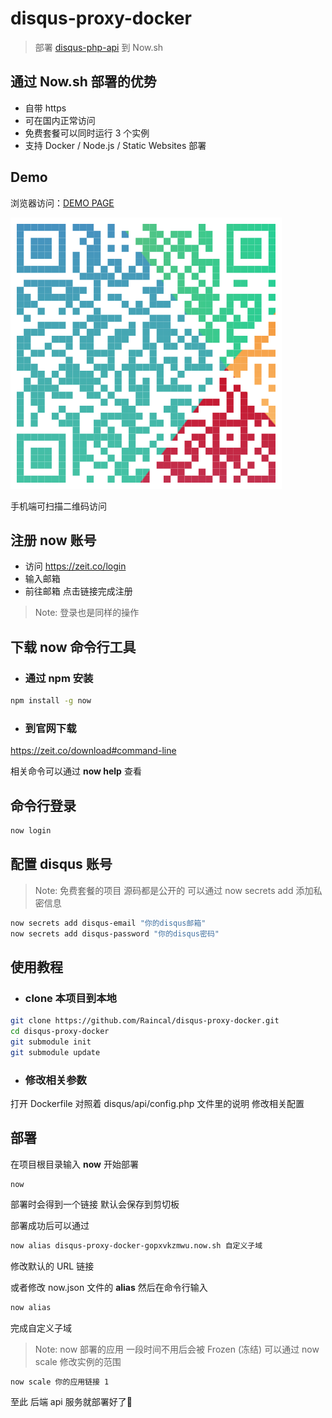 # disqus-proxy-docker

> 部署 [disqus-php-api](https://github.com/fooleap/disqus-php-api) 到 Now.sh

## 通过 Now.sh 部署的优势
- 自带 https
- 可在国内正常访问
- 免费套餐可以同时运行 3 个实例
- 支持 Docker / Node.js / Static Websites 部署

## Demo

浏览器访问：[DEMO PAGE](https://raincal.top/2017/10/12/VSCode-icon-%E5%88%86%E4%BA%AB/)

![QR](./qrcode.png)

手机端可扫描二维码访问

## 注册 now 账号

- 访问 https://zeit.co/login 
- 输入邮箱
- 前往邮箱 点击链接完成注册

> Note: 登录也是同样的操作

## 下载 now 命令行工具

- ### 通过 npm 安装

```bash
npm install -g now
```

- ### 到官网下载

https://zeit.co/download#command-line

相关命令可以通过 **now help** 查看

## 命令行登录

```bash
now login
```

## 配置 disqus 账号

> Note: 免费套餐的项目 源码都是公开的 可以通过 now secrets add 添加私密信息

```bash
now secrets add disqus-email "你的disqus邮箱"
now secrets add disqus-password "你的disqus密码"
```

## 使用教程

- ### clone 本项目到本地

```bash
git clone https://github.com/Raincal/disqus-proxy-docker.git
cd disqus-proxy-docker
git submodule init
git submodule update
```

- ### 修改相关参数

打开 Dockerfile 对照着 disqus/api/config.php 文件里的说明 修改相关配置

## 部署

在项目根目录输入 **now** 开始部署
```
now
```

部署时会得到一个链接 默认会保存到剪切板 

部署成功后可以通过
```bash
now alias disqus-proxy-docker-gopxvkzmwu.now.sh 自定义子域
```
修改默认的 URL 链接

或者修改 now.json 文件的 **alias** 然后在命令行输入
```bash
now alias
```
完成自定义子域

> Note: now 部署的应用 一段时间不用后会被 Frozen (冻结) 可以通过 now scale 修改实例的范围

```bash
now scale 你的应用链接 1
```

至此 后端 api 服务就部署好了🎉
